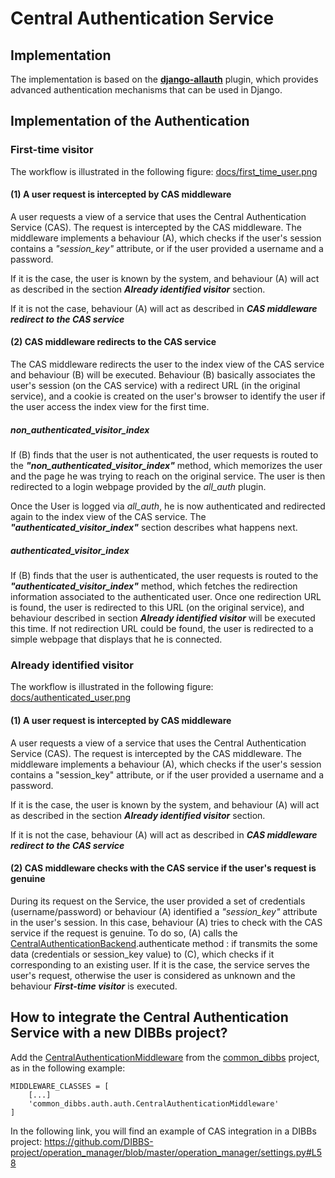 # Central Authentication Service

## Implementation

The implementation is based on the [**django-allauth**](https://github.com/pennersr/django-allauth) plugin, which provides advanced authentication mechanisms that can be used in Django.

## Implementation of the Authentication

### First-time visitor

The workflow is illustrated in the following figure:
[docs/first_time_user.png](docs/first_time_user.png)

#### (1) A user request is intercepted by CAS middleware

A user requests a view of a service that uses the Central Authentication Service (CAS). The request is intercepted by the CAS middleware. The middleware implements a behaviour (A), which checks if the user's session contains a *"session_key"* attribute, or if the user provided a username and a password. 

If it is the case, the user is known by the system, and behaviour (A) will act as described in the section ***Already identified visitor*** section.

If it is not the case, behaviour (A) will act as described in ***CAS middleware redirect to the CAS service***

#### (2) CAS middleware redirects to the CAS service

The CAS middleware redirects the user to the index view of the CAS service and behaviour (B) will be executed. Behaviour (B) basically associates the user's session (on the CAS service) with a redirect URL (in the original service), and a cookie is created on the user's browser to identify the user if the user access the index view for the first time.

##### non_authenticated_visitor_index

If (B) finds that the user is not authenticated, the user requests is routed to the ***"non_authenticated_visitor_index"*** method, which memorizes the user and the page he was trying to reach on the original service. The user is then redirected to a login webpage provided by the *all_auth* plugin.

Once the User is logged via *all_auth*, he is now authenticated and redirected again to the index view of the CAS service. The ***"authenticated_visitor_index"*** section describes what happens next.

##### authenticated_visitor_index

If (B) finds that the user is authenticated, the user requests is routed to the ***"authenticated_visitor_index"*** method, which fetches the redirection information associated to the authenticated user. Once one redirection URL is found, the user is redirected to this URL (on the original service), and behaviour described in section ***Already identified visitor*** will be executed this time. If not redirection URL could be found, the user is redirected to a simple webpage that displays that he is connected.

### Already identified visitor

The workflow is illustrated in the following figure:
[docs/authenticated_user.png](docs/authenticated_user.png)

#### (1) A user request is intercepted by CAS middleware

A user requests a view of a service that uses the Central Authentication Service (CAS). The request is intercepted by the CAS middleware. The middleware implements a behaviour (A), which checks if the user's session contains a "session_key" attribute, or if the user provided a username and a password. 

If it is the case, the user is known by the system, and behaviour (A) will act as described in the section ***Already identified visitor*** section.

If it is not the case, behaviour (A) will act as described in ***CAS middleware redirect to the CAS service***

#### (2) CAS middleware checks with the CAS service if the user's request is genuine

During its request on the Service, the user provided a set of credentials (username/password) or behaviour (A) identified a *"session_key"* attribute in the user's session. In this case, behaviour (A) tries to check with the CAS service if the request is genuine. To do so, (A) calls the [CentralAuthenticationBackend](https://github.com/DIBBS-project/common-dibbs/blob/master/common_dibbs/auth/auth.py).authenticate method : if transmits the some data (credentials or session_key value) to (C), which checks if it corresponding to an existing user. If it is the case, the service serves the user's request, otherwise the user is considered as unknown and the behaviour ***First-time visitor*** is executed.

## How to integrate the Central Authentication Service with a new DIBBs project?

Add the [CentralAuthenticationMiddleware](https://github.com/DIBBS-project/common-dibbs/blob/master/common_dibbs/auth/auth.py) from the [common_dibbs](https://github.com/DIBBS-project/common-dibbs) project, as in the following example:

```
MIDDLEWARE_CLASSES = [
    [...]
    'common_dibbs.auth.auth.CentralAuthenticationMiddleware'
]
```

In the following link, you will find an example of CAS integration in a DIBBs project:
https://github.com/DIBBS-project/operation_manager/blob/master/operation_manager/settings.py#L58


